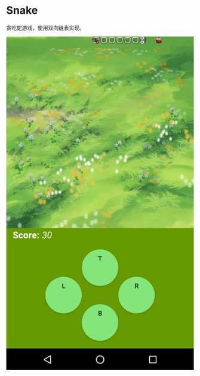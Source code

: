# Snake
贪吃蛇游戏，使用双向链表实现。

![snake](https://raw.githubusercontent.com/hyrluna/Snake/master/Screenshot.png)

